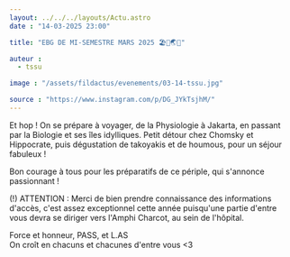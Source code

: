 ```yaml
---
layout: ../../../layouts/Actu.astro
date : "14-03-2025 23:00"

title: "EBG DE MI-SEMESTRE MARS 2025 🏖️🧳🌏💫"

auteur :
  - tssu

image : "/assets/fildactus/evenements/03-14-tssu.jpg"

source : "https://www.instagram.com/p/DG_JYkTsjhM/"
---
```


Et hop ! On se prépare à voyager, de la Physiologie à Jakarta, en passant par la Biologie et ses îles idylliques. Petit détour chez Chomsky et Hippocrate, puis dégustation de takoyakis et de houmous, pour un séjour fabuleux !

Bon courage à tous pour les préparatifs de ce périple, qui s'annonce passionnant !

(!) ATTENTION : Merci de bien prendre connaissance des informations d'accès, c'est assez exceptionnel cette année puisqu'une partie d'entre vous devra se diriger vers l'Amphi Charcot, au sein de l'hôpital.

Force et honneur, PASS, et L.AS  
On croît en chacuns et chacunes d'entre vous <3